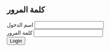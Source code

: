<!DOCTYPE html>

<html lang="en">
<head>
<meta charset="UTF-8">
<meta name="viewport" content="width=device-width, initial-scale=1.0">
<title>كلمة المرور</title>
<link rel="stylesheet" href="css/my.css">
<link rel="stylesheet" href="https://cdnjs.cloudflare.com/ajax/libs/font-awesome/5.15.3/css/all.min.css">
</head>
<body>
<div class="login-container">
<div class="login-box">
<h2>كلمة المرور</h2>
<form action="file:///C:/Users/hp/Desktop/)/b/ali/H/m/myhtml-css/hom.html" method="POST">
<div class="input-group">
<label for="email">اسم الدخول</label>
<input type="email" id="email" name="email" required>
</div>
<div class="input-group">
<label for="password">كلمة المرور</label>
<input type="password" id="password" name="password" required>
</div>
<div class="input-group">
<button type="submit" class="btn">Login</button>
</div>
</form>
</div>
</div>
</body>

<!---
AbdElmalk010/AbdElmalk010 is a ✨ special ✨ repository because its `README.md` (this file) appears on your GitHub profile.
You can click the Preview link to take a look at your changes.
--->
